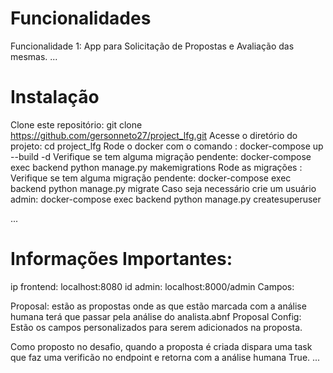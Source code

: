 # Funcionalidades
Funcionalidade 1: App para Solicitação de Propostas e Avaliação das mesmas.
...
# Instalação
Clone este repositório: git clone https://github.com/gersonneto27/project_lfg.git
Acesse o diretório do projeto: cd project_lfg
Rode o docker com o comando : docker-compose up --build -d
Verifique se tem alguma migração pendente: docker-compose exec backend python manage.py makemigrations
Rode as migrações : Verifique se tem alguma migração pendente: docker-compose exec backend python manage.py migrate
Caso seja necessário crie um usuário admin: docker-compose exec backend python manage.py createsuperuser

...

# Informações Importantes:

ip frontend: localhost:8080 
id admin: localhost:8000/admin
Campos:

Proposal: estão as propostas onde as que estão marcada com a análise humana terá que passar pela análise do analista.abnf
Proposal Config: Estão os campos personalizados para serem adicionados na proposta.

Como proposto no desafio, quando a proposta é criada dispara uma task que faz uma verificão no endpoint e retorna com a análise humana True.
...

